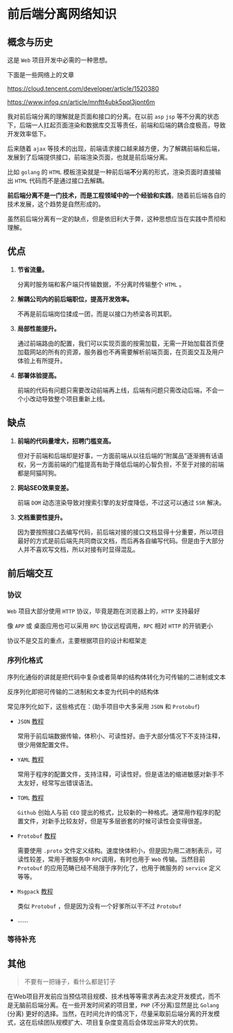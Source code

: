 # 前后端分离网络知识

## 概念与历史

这是 `Web` 项目开发中必需的一种思想。

下面是一些网络上的文章

https://cloud.tencent.com/developer/article/1520380

https://www.infoq.cn/article/mnftt4ubk5pql3jpnt6m

我对前后端分离的理解就是页面和接口的分离。在以前 `asp` `jsp` 等不分离的状态下，后端一人扛起页面渲染和数据库交互等责任，前端和后端的耦合度极高，导致开发效率低下。

后来随着 `ajax` 等技术的出现，前端请求接口越来越方便，为了解耦前端和后端，发展到了后端提供接口，前端渲染页面，也就是前后端分离。

比如 `golang` 的 `HTML` 模板渲染就是一种前后端**不**分离的形式，渲染页面时直接输出 `HTML` 代码而不是通过接口去解耦。

**前后端分离不是一门技术，而是工程领域中的一个经验和实践**，随着前后端各自的技术发展，这个趋势是自然形成的。

虽然前后端分离有一定的缺点，但是依旧利大于弊，这种思想应当在实践中贯彻和理解。

## 优点

1. **节省流量。**

   分离时服务端和客户端只传输数据，不分离时传输整个 `HTML` 。

2. **解耦公司内的前后端职位，提高开发效率。**

   不再是前后端岗位揉成一团，而是以接口为桥梁各司其职。

3. **局部性能提升。**

   通过前端路由的配置，我们可以实现页面的按需加载，无需一开始加载首页便加载网站的所有的资源，服务器也不再需要解析前端页面，在页面交互及用户体验上有所提升。

4. **部署体验提高。**

   前端的代码有问题只需要改动前端再上线，后端有问题只需改动后端，不会一个小改动导致整个项目重新上线。

## 缺点

1. **前端的代码量增大，招聘门槛变高。** 

   但对于前端和后端却是好事，一方面前端从以往后端的“附属品”逐渐拥有话语权，另一方面前端的门槛提高有助于降低后端的心智负担，不至于对接的前端都是阿猫阿狗。

2. **网站SEO效果变差。**

   前端 `DOM` 动态渲染导致对搜索引擎的友好度降低，不过这可以通过 `SSR` 解决。

3. **文档重要性提升。**

   因为要按照接口去编写代码，前后端对接的接口文档显得十分重要，所以项目最好的方式是前后端先共同商议文档，而后再各自编写代码。但是由于大部分人并不喜欢写文档，所以对接有时显得混乱。

## 前后端交互

### 协议

`Web` 项目大部分使用 `HTTP` 协议，毕竟是跑在浏览器上的，`HTTP` 支持最好

像 `APP` 或 桌面应用也可以采用 `RPC` 协议远程调用，`RPC` 相对 `HTTP` 的开销更小

协议不是交互的重点，主要根据项目的设计和框架走

### 序列化格式

序列化通俗的讲就是把代码中复杂或者简单的结构体转化为可传输的二进制或文本

反序列化即把可传输的二进制和文本变为代码中的结构体

常见序列化如下，这些格式在：(助手项目中大多采用 `JSON` 和 `Protobuf`)

- `JSON` [教程](https://www.runoob.com/json/json-tutorial.html) 

  常用于前后端数据传输，体积小、可读性好。由于大部分情况下不支持注释，很少用做配置文件。

- `YAML` [教程](https://www.runoob.com/w3cnote/yaml-intro.html) 

  常用于程序的配置文件，支持注释，可读性好。但是语法的缩进敏感对新手不太友好，经常写出错误语法。

- `TOML`  [教程](https://helbing.github.io/blog/posts/toml-tutorial/) 

  `Github` 创始人与前 `CEO` 提出的格式，比较新的一种格式。通常用作程序的配置文件，对新手比较友好，但是写多层嵌套的时候可读性会变得很差。

- `Protobuf` [教程](https://colobu.com/2019/10/03/protobuf-ultimate-tutorial-in-go) 

  需要使用 `.proto` 文件定义结构。速度快体积小，但是因为用二进制表示，可读性较差，常用于微服务中 `RPC`调用，有时也用于 `Web` 传输。当然目前 `Protobuf` 的应用范畴已经不局限于序列化了，也用于微服务的 `service` 定义等等。

- `Msgpack` [教程](https://www.liwenzhou.com/posts/Go/gob_msgpack/) 

  类似 `Protobuf` ，但是因为没有一个好爹所以干不过 `Protobuf`

- ......

### 等待补充

## 其他

> 不要有一把锤子，看什么都是钉子

在Web项目开发前应当预估项目规模、技术栈等等需求再去决定开发模式，而不是无脑前后端分离。在一些开发时间紧的项目里，`PHP` (不分离)显然是比 `Golang` (分离) 更好的选择。当然，在时间允许的情况下，尽量采取前后端分离的开发模式，这在后续团队规模扩大、项目复杂度变高后会体现出非常大的优势。